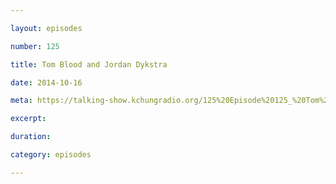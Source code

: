 ```yaml
---

layout: episodes

number: 125

title: Tom Blood and Jordan Dykstra

date: 2014-10-16

meta: https://talking-show.kchungradio.org/125%20Episode%20125_%20Tom%20Blood%20and%20Jordan%20Dykstra.mp3

excerpt:

duration:

category: episodes

---
```


